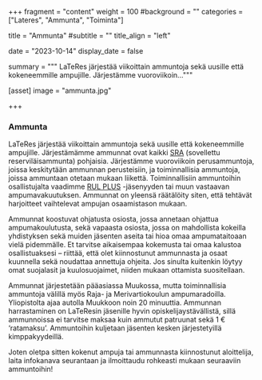+++
fragment = "content"
weight = 100
#background = ""
categories = ["Lateres", "Ammunta", "Toiminta"]

title = "Ammunta"
#subtitle = ""
title_align = "left"

date = "2023-10-14"
display_date = false

summary = """
LaTeRes järjestää viikoittain ammuntoja sekä uusille että kokeneemmille ampujille. Järjestämme vuoroviikoin..."""

[asset]
image = "ammunta.jpg"

+++

### Ammunta

LaTeRes järjestää viikoittain ammuntoja sekä uusille että kokeneemmille ampujille. Järjestämämme ammunnat ovat kaikki [SRA](https://resul.fi/sra/) (sovellettu reserviläisammunta) pohjaisia. Järjestämme vuoroviikoin perusammuntoja, joissa keskitytään ammunnan perusteisiin, ja toiminnallisia ammuntoja, joissa ammuntaan otetaan mukaan liikettä. Toiminnallisiin ammuntoihin osallistujalta vaadimme [RUL PLUS](https://www.rul.fi/jasenille/rul-plus/) -jäsenyyden tai muun vastaavan ampumavakuutuksen. Ammunnat on yleensä räätälöity siten, että tehtävät harjoitteet vaihtelevat ampujan osaamistason mukaan.

Ammunnat koostuvat ohjatusta osiosta, jossa annetaan ohjattua ampumakoulutusta, sekä vapaasta osiosta, jossa on mahdollista kokeilla yhdistyksen sekä muiden jäsenten aseita tai hioa omaa ampumataitoaan vielä pidemmälle. Et tarvitse aikaisempaa kokemusta tai omaa kalustoa osallistuaksesi – riittää, että olet kiinnostunut ammunnasta ja osaat kuunnella sekä noudattaa annettuja ohjeita. Jos sinulta kuitenkin löytyy omat suojalasit ja kuulosuojaimet, niiden mukaan ottamista suositellaan.

Ammunnat järjestetään pääasiassa Muukossa, mutta toiminnallisia ammuntoja välillä myös Raja- ja Merivartiokoulun ampumaradoilla. Yliopistolta ajaa autolla Muukkoon noin 20 minuuttia. Ammunnan harrastaminen on LaTeResin jäsenille hyvin opiskelijaystävällistä, sillä ammunnoissa ei tarvitse maksaa kuin ammutut patruunat sekä 1 € ‘ratamaksu’. Ammuntoihin kuljetaan jäsenten kesken järjestetyillä kimppakyydeillä.

Joten oletpa sitten kokenut ampuja tai ammunnasta kiinnostunut aloittelija, laita infokanava seurantaan ja ilmoittaudu rohkeasti mukaan seuraaviin ammuntoihin!